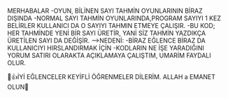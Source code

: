 MERHABALAR
-OYUN, BİLİNEN SAYI TAHMİN OYUNLARININ BİRAZ DIŞINDA
-NORMAL SAYI TAHMİN OYUNLARINDA,PROGRAM
SAYIYI 1 KEZ BELİRLER KULLANICI DA O SAYIYI TAHMIN ETMEYE ÇALIŞIR.
-BU KOD; HER TAHMİNDE  YENİ BİR SAYI ÜRETİR, YANİ SİZ TAHMİN YAZDIKÇA ÜRETİLEN SAYI DA DEĞİŞİR.
-->NEDENİ:
-BİRAZ EĞLENCE BİRAZ DA KULLANICIYI HIRSLANDIRMAK İÇİN 
-KODLARIN NE İŞE YARADIĞINI YORUM SATIRI
OLARAKTA AÇIKLAMAYA ÇALIŞTIM, UMARİM 
FAYDALI OLUR.

🫡👍İYİ EĞLENCELER KEYİFLİ ÖĞRENMELER DİLERİM.
ALLAH a EMANET OLUN🫡
